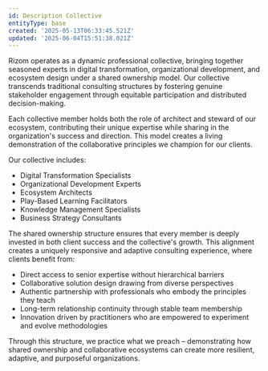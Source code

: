 ```yaml
---
id: Description Collective
entityType: base
created: '2025-05-13T06:33:45.521Z'
updated: '2025-06-04T15:51:38.021Z'
---
```

Rizom operates as a dynamic professional collective, bringing together seasoned experts in digital transformation, organizational development, and ecosystem design under a shared ownership model. Our collective transcends traditional consulting structures by fostering genuine stakeholder engagement through equitable participation and distributed decision-making.

Each collective member holds both the role of architect and steward of our ecosystem, contributing their unique expertise while sharing in the organization's success and direction. This model creates a living demonstration of the collaborative principles we champion for our clients.

Our collective includes:

* Digital Transformation Specialists
* Organizational Development Experts
* Ecosystem Architects
* Play-Based Learning Facilitators
* Knowledge Management Specialists
* Business Strategy Consultants

The shared ownership structure ensures that every member is deeply invested in both client success and the collective's growth. This alignment creates a uniquely responsive and adaptive consulting experience, where clients benefit from:

* Direct access to senior expertise without hierarchical barriers
* Collaborative solution design drawing from diverse perspectives
* Authentic partnership with professionals who embody the principles they teach
* Long-term relationship continuity through stable team membership
* Innovation driven by practitioners who are empowered to experiment and evolve methodologies

Through this structure, we practice what we preach – demonstrating how shared ownership and collaborative ecosystems can create more resilient, adaptive, and purposeful organizations.
